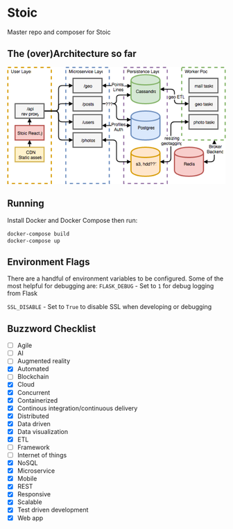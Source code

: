 Stoic
========
Master repo and composer for Stoic

The (over)Architecture so far
-----------------------------
![Architecture](docs/stoic.png)

Running
-------

Install Docker and Docker Compose then run:

```
docker-compose build
docker-compose up
```

Environment Flags
-----------------

There are a handful of environment variables to be configured.
Some of the most helpful for debugging are:
`FLASK_DEBUG` - Set to `1` for debug logging from Flask

`SSL_DISABLE` - Set to `True` to disable SSL when developing or debugging

Buzzword Checklist
------------------
- [ ] Agile
- [ ] AI
- [ ] Augmented reality
- [x] Automated
- [ ] Blockchain
- [x] Cloud
- [x] Concurrent
- [x] Containerized
- [x] Continous integration/continuous delivery
- [x] Distributed
- [x] Data driven
- [x] Data visualization
- [x] ETL
- [ ] Framework
- [ ] Internet of things
- [x] NoSQL
- [x] Microservice
- [x] Mobile 
- [x] REST
- [x] Responsive
- [x] Scalable
- [x] Test driven development
- [x] Web app
